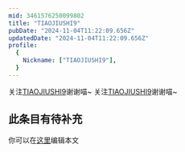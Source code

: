 ```yaml
---
mid: 3461576250099802
title: "TIAOJIUSHI9"
pubDate: "2024-11-04T11:22:09.656Z"
updatedDate: "2024-11-04T11:22:09.656Z"
profile:
  {
    Nickname: ["TIAOJIUSHI9"],
  }
---
```


关注[TIAOJIUSHI9](https://space.bilibili.com/3461576250099802)谢谢喵~ 关注[TIAOJIUSHI9](https://space.bilibili.com/3461576250099802)谢谢喵~

## 此条目有待补充
你可以在[这里](https://github.com/Yuhanawa/VTuber.ICU-Content/edit/master/v/TIAOJIUSHI9/index.md)编辑本文
